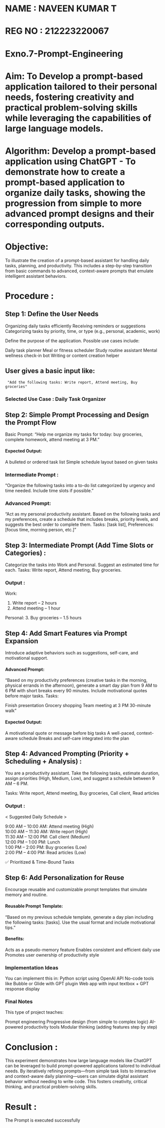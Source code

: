 # NAME : NAVEEN KUMAR T
# REG NO : 212223220067

# Exno.7-Prompt-Engineering

# Aim: To Develop a prompt-based application tailored to their personal needs, fostering creativity and practical problem-solving skills while leveraging the capabilities of large language models.

# Algorithm: Develop a prompt-based application using ChatGPT - To demonstrate how to create a prompt-based application to organize daily tasks, showing the progression from simple to more advanced prompt designs and their corresponding outputs.

# Objective:
To illustrate the creation of a prompt-based assistant for handling daily tasks, planning, and productivity. This includes a step-by-step transition from basic commands to advanced, context-aware prompts that emulate intelligent assistant behaviors.

# Procedure :

## Step 1: Define the User Needs
Organizing daily tasks efficiently
Receiving reminders or suggestions
Categorizing tasks by priority, time, or type (e.g., personal, academic, work)

Define the purpose of the application. Possible use cases include:

Daily task planner
Meal or fitness scheduler
Study routine assistant
Mental wellness check-in bot
Writing or content creation helper

## User gives a basic input like:
```
 "Add the following tasks: Write report, Attend meeting, Buy groceries"
```
### Selected Use Case : Daily Task Organizer

## Step 2: Simple Prompt Processing and Design the Prompt Flow
Basic Prompt:
“Help me organize my tasks for today: buy groceries, complete homework, attend meeting at 3 PM.”

#### Expected Output:
A bulleted or ordered task list
Simple schedule layout based on given tasks

 ### Intermediate Prompt :
“Organize the following tasks into a to-do list categorized by urgency and time needed. Include time slots if possible.”

### Advanced Prompt:
“Act as my personal productivity assistant. Based on the following tasks and my preferences, create a schedule that includes breaks, priority levels, and suggests the best order to complete them. Tasks: [task list], Preferences: [focus time, morning person, etc.]”

## Step 3: Intermediate Prompt (Add Time Slots or Categories) :
Categorize the tasks into Work and Personal. Suggest an estimated time for each.
Tasks: Write report, Attend meeting, Buy groceries.

### Output :

Work:
1. Write report – 2 hours
2. Attend meeting – 1 hour

Personal:
3. Buy groceries – 1.5 hours

## Step 4: Add Smart Features via Prompt Expansion
Introduce adaptive behaviors such as suggestions, self-care, and motivational support.

#### Advanced Prompt:
“Based on my productivity preferences (creative tasks in the morning, physical errands in the afternoon), generate a smart day plan from 9 AM to 6 PM with short breaks every 90 minutes. Include motivational quotes before major tasks.
Tasks:

Finish presentation
Grocery shopping
Team meeting at 3 PM
30-minute walk”

#### Expected Output:
A motivational quote or message before big tasks
A well-paced, context-aware schedule
Breaks and self-care integrated into the plan

## Step 4: Advanced Prompting (Priority + Scheduling + Analysis) :
You are a productivity assistant. Take the following tasks, estimate duration, assign priorities (High, Medium, Low), and suggest a schedule between 9 AM – 6 PM.

Tasks: Write report, Attend meeting, Buy groceries, Call client, Read articles
### Output :
< Suggested Daily Schedule >

9:00 AM – 10:00 AM: Attend meeting (High)  
10:00 AM – 11:30 AM: Write report (High)  
11:30 AM – 12:00 PM: Call client (Medium)  
12:00 PM – 1:00 PM: Lunch  
1:00 PM – 2:00 PM: Buy groceries (Low)  
2:00 PM – 4:00 PM: Read articles (Low)

✅ Prioritized & Time-Bound Tasks

## Step 6: Add Personalization for Reuse
Encourage reusable and customizable prompt templates that simulate memory and routine.

#### Reusable Prompt Template:
“Based on my previous schedule template, generate a day plan including the following tasks: [tasks]. Use the usual format and include motivational tips.”

#### Benefits:

Acts as a pseudo-memory feature
Enables consistent and efficient daily use
Promotes user ownership of productivity style

### Implementation Ideas
You can implement this in:
Python script using OpenAI API
No-code tools like Bubble or Glide with GPT plugin
Web app with input textbox + GPT response display

### Final Notes
This type of project teaches:

Prompt engineering
Progressive design (from simple to complex logic)
AI-powered productivity tools
Modular thinking (adding features step by step)

# Conclusion :
This experiment demonstrates how large language models like ChatGPT can be leveraged to build prompt-powered applications tailored to individual needs. By iteratively refining prompts—from simple task lists to interactive and context-aware daily planning—users can simulate digital assistant behavior without needing to write code. This fosters creativity, critical thinking, and practical problem-solving skills.

# Result : 
The Prompt is executed successfully



